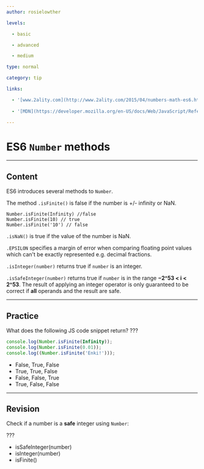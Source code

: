 ```yaml
---
author: rosielowther

levels:

  - basic

  - advanced

  - medium

type: normal

category: tip

links:

  - '[www.2ality.com](http://www.2ality.com/2015/04/numbers-math-es6.html){website}'
  
  - '[MDN](https://developer.mozilla.org/en-US/docs/Web/JavaScript/Reference/Global_Objects/Number){website}'

---
```

# ES6 `Number` methods

---
## Content

ES6 introduces several methods to `Number`.

The method `.isFinite()` is false if the number is +/- infinity or NaN.
```
Number.isFinite(Infinity) //false
Number.isFinite(10) // true
Number.isFinite('10') // false
```

`.isNaN()` is true if the value of the number is NaN.

`.EPSILON` specifies a margin of error when comparing floating point values which can't be exactly represented e.g. decimal fractions.

`.isInteger(number)` returns true if `number` is an integer.

`.isSafeInteger(number)` returns true if `number` is in the range **−2^53 < i < 2^53**. The result of applying an integer operator is only guaranteed to be correct if **all** operands and the result are safe.

---
## Practice

What does the following JS code snippet return? ???

```javascript
console.log(Number.isFinite(Infinity));
console.log(Number.isFinite(0.01));
console.log((Number.isFinite('Enki!')));
```

* False, True, False
* True, True, False
* False, False, True
* True, False, False

---
## Revision

Check if a number is a **safe** integer using `Number`:

???

* isSafeInteger(number)
* isInteger(number)
* isFinite()
 
